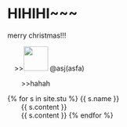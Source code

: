 # HIHIHI~~~
merry christmas!!!
<p>
   &emsp;>><img src="https://github.com/yauyau566.png?size=50" height="50" width="50">
   @asj(asfa)  
</p>
<p>&emsp;&emsp;>>hahah</p>
{% for s in site.stu %}
<h>{{ s.name }}</h>
<div><span>&emsp;&emsp;</span>{{ s.content }}</div>
<tr><span>&emsp;&emsp;</span>{{ s.content }}</tr>
{% endfor %}
   
